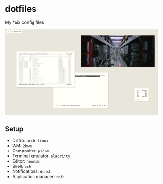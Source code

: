 # dotfiles

My \*nix config files

![desktop](Pictures/Screenshots/desktop13.png)

## Setup

- Distro: `arch linux`
- WM: `2bwm`
- Compositor: `picom`
- Terminal emulator: `alacritty`
- Editor: `neovim`
- Shell: `zsh`
- Notifications: `dunst`
- Application manager: `rofi`
